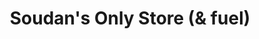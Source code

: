 ---
title: "Soudan's Only Store (& fuel)"
url: /soudan/soudans-only-store-und-fuel/
shop: Supermarkt
---